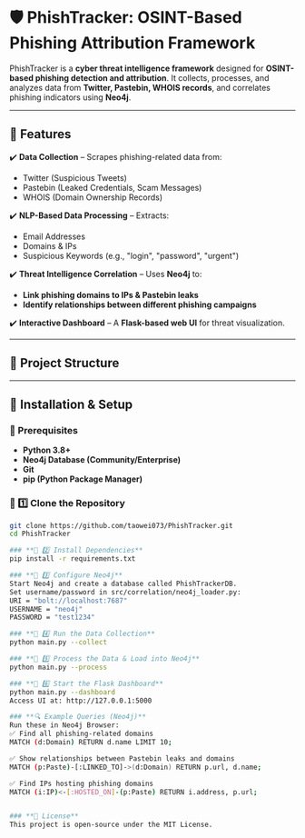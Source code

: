 # 🛡️ PhishTracker: OSINT-Based Phishing Attribution Framework

PhishTracker is a **cyber threat intelligence framework** designed for **OSINT-based phishing detection and attribution**. It collects, processes, and analyzes data from **Twitter, Pastebin, WHOIS records**, and correlates phishing indicators using **Neo4j**.

---

## **📌 Features**
✔️ **Data Collection** – Scrapes phishing-related data from:
  - Twitter (Suspicious Tweets)
  - Pastebin (Leaked Credentials, Scam Messages)
  - WHOIS (Domain Ownership Records)

✔️ **NLP-Based Data Processing** – Extracts:
  - Email Addresses
  - Domains & IPs
  - Suspicious Keywords (e.g., "login", "password", "urgent")

✔️ **Threat Intelligence Correlation** – Uses **Neo4j** to:
  - **Link phishing domains to IPs & Pastebin leaks**
  - **Identify relationships between different phishing campaigns**

✔️ **Interactive Dashboard** – A **Flask-based web UI** for threat visualization.

---

## **📁 Project Structure**



---

## **🚀 Installation & Setup**
### **🔹 Prerequisites**
- **Python 3.8+**
- **Neo4j Database (Community/Enterprise)**
- **Git**
- **pip (Python Package Manager)**

### **🔹 1️⃣ Clone the Repository**
```bash
git clone https://github.com/taowei073/PhishTracker.git
cd PhishTracker

### **🔹 2️⃣ Install Dependencies**
pip install -r requirements.txt

### **🔹 3️⃣ Configure Neo4j**
Start Neo4j and create a database called PhishTrackerDB.
Set username/password in src/correlation/neo4j_loader.py:
URI = "bolt://localhost:7687"
USERNAME = "neo4j"
PASSWORD = "test1234"

### **🔹 4️⃣ Run the Data Collection**
python main.py --collect

### **🔹 5️⃣ Process the Data & Load into Neo4j**
python main.py --process

### **🔹 6️⃣ Start the Flask Dashboard**
python main.py --dashboard
Access UI at: http://127.0.0.1:5000

### **🔍 Example Queries (Neo4j)**
Run these in Neo4j Browser:
✅ Find all phishing-related domains
MATCH (d:Domain) RETURN d.name LIMIT 10;

✅ Show relationships between Pastebin leaks and domains
MATCH (p:Paste)-[:LINKED_TO]->(d:Domain) RETURN p.url, d.name;

✅ Find IPs hosting phishing domains
MATCH (i:IP)<-[:HOSTED_ON]-(p:Paste) RETURN i.address, p.url;


### **📜 License**
This project is open-source under the MIT License.
